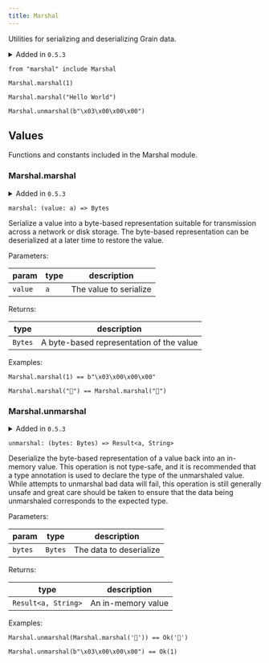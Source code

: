 ```yaml
---
title: Marshal
---
```


Utilities for serializing and deserializing Grain data.

<details disabled>
<summary tabindex="-1">Added in <code>0.5.3</code></summary>
No other changes yet.
</details>

```grain
from "marshal" include Marshal
```

```grain
Marshal.marshal(1)
```

```grain
Marshal.marshal("Hello World")
```

```grain
Marshal.unmarshal(b"\x03\x00\x00\x00")
```

## Values

Functions and constants included in the Marshal module.

### Marshal.**marshal**

<details disabled>
<summary tabindex="-1">Added in <code>0.5.3</code></summary>
No other changes yet.
</details>

```grain
marshal: (value: a) => Bytes
```

Serialize a value into a byte-based representation suitable for transmission
across a network or disk storage. The byte-based representation can be
deserialized at a later time to restore the value.

Parameters:

|param|type|description|
|-----|----|-----------|
|`value`|`a`|The value to serialize|

Returns:

|type|description|
|----|-----------|
|`Bytes`|A byte-based representation of the value|

Examples:

```grain
Marshal.marshal(1) == b"\x03\x00\x00\x00"
```

```grain
Marshal.marshal("🌾") == Marshal.marshal("🌾")
```

### Marshal.**unmarshal**

<details disabled>
<summary tabindex="-1">Added in <code>0.5.3</code></summary>
No other changes yet.
</details>

```grain
unmarshal: (bytes: Bytes) => Result<a, String>
```

Deserialize the byte-based representation of a value back into an in-memory
value. This operation is not type-safe, and it is recommended that a type
annotation is used to declare the type of the unmarshaled value. While
attempts to unmarshal bad data will fail, this operation is still generally
unsafe and great care should be taken to ensure that the data being
unmarshaled corresponds to the expected type.

Parameters:

|param|type|description|
|-----|----|-----------|
|`bytes`|`Bytes`|The data to deserialize|

Returns:

|type|description|
|----|-----------|
|`Result<a, String>`|An in-memory value|

Examples:

```grain
Marshal.unmarshal(Marshal.marshal('🌾')) == Ok('🌾')
```

```grain
Marshal.unmarshal(b"\x03\x00\x00\x00") == Ok(1)
```

